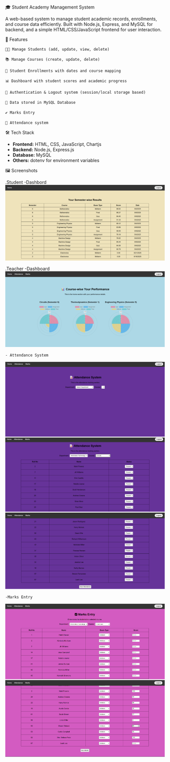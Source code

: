 🎓 Student Academy Management System

A web-based system to manage student academic records, enrollments, and course data efficiently. Built with Node.js, Express, and MySQL for backend, and a simple HTML/CSS/JavaScript frontend for user interaction.

🚀 Features

    👨‍🎓 Manage Students (add, update, view, delete)

    📚 Manage Courses (create, update, delete)

    📝 Student Enrollments with dates and course mapping

    📊 Dashboard with student scores and academic progress

    🔐 Authentication & Logout system (session/local storage based)

    💾 Data stored in MySQL Database
    
    ✔ Marks Entry

    📝 Attendance system

🛠️ Tech Stack

- **Frontend:** HTML, CSS, JavaScript, Chartjs
- **Backend:** Node.js, Express.js  
- **Database:** MySQL  
- **Others:** dotenv for environment variables     

🖼️ Screenshots 

 .Student 
    -Dashbord
    ![alt text](/img/image.png)

 .Teacher 
    -Dashboard
    ![alt text](/img/image-1.png)

    - Attendance System
   ![alt text](/img/image-2.png)
   ![alt text](/img/image-3.png)
   ![alt text](/img/image-4.png)

    -Marks Entry
   ![alt text](/img/image-5.png)
   ![alt text](/img/image-6.png)   